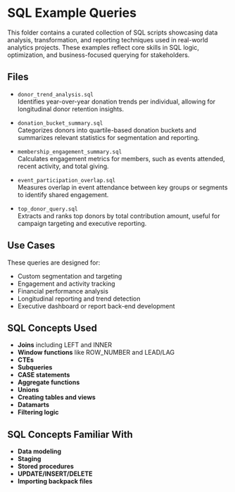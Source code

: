 # SQL Example Queries

This folder contains a curated collection of SQL scripts showcasing data analysis, transformation, and reporting techniques used in real-world analytics projects. These examples reflect core skills in SQL logic, optimization, and business-focused querying for stakeholders.

## Files

- `donor_trend_analysis.sql`  
  Identifies year-over-year donation trends per individual, allowing for longitudinal donor retention insights.

- `donation_bucket_summary.sql`  
  Categorizes donors into quartile-based donation buckets and summarizes relevant statistics for segmentation and reporting.

- `membership_engagement_summary.sql`  
  Calculates engagement metrics for members, such as events attended, recent activity, and total giving.

- `event_participation_overlap.sql`  
  Measures overlap in event attendance between key groups or segments to identify shared engagement.

- `top_donor_query.sql`  
  Extracts and ranks top donors by total contribution amount, useful for campaign targeting and executive reporting.

## Use Cases

These queries are designed for:

- Custom segmentation and targeting
- Engagement and activity tracking
- Financial performance analysis
- Longitudinal reporting and trend detection
- Executive dashboard or report back-end development

## SQL Concepts Used

- **Joins**  including LEFT and INNER
- **Window functions** like ROW_NUMBER and LEAD/LAG
- **CTEs**
- **Subqueries**
- **CASE statements**
- **Aggregate functions**
- **Unions**
- **Creating tables and views**
- **Datamarts**
- **Filtering logic**

## SQL Concepts Familiar With

- **Data modeling**
- **Staging**
- **Stored procedures**
- **UPDATE/INSERT/DELETE**
- **Importing backpack files**

